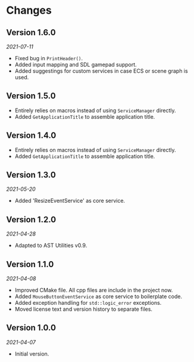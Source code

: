 # Changes

## Version 1.6.0
*2021-07-11*
- Fixed bug in `PrintHeader()`. 
- Added input mapping and SDL gamepad support.
- Added suggestings for custom services in case ECS or scene graph is used.

## Version 1.5.0
- Entirely relies on macros instead of using `ServiceManager` directly.
- Added `GetApplicationTitle` to assemble application title.

## Version 1.4.0
- Entirely relies on macros instead of using `ServiceManager` directly.
- Added `GetApplicationTitle` to assemble application title.

## Version 1.3.0
*2021-05-20*

- Added 'ResizeEventService' as core service.

## Version 1.2.0
*2021-04-28*

- Adapted to AST Utilities v0.9.

## Version 1.1.0
*2021-04-08*

- Improved CMake file. All cpp files are include in the project now.
- Added `MouseButtonEventService` as core service to boilerplate code.
- Added exception handling for `std::logic_error` exceptions.
- Moved license text and version history to separate files.

## Version 1.0.0
*2021-04-07*

- Initial version.
